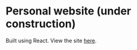 # Personal website (under construction)
Built using React.
View the site [here](https://fetusslave.github.io).